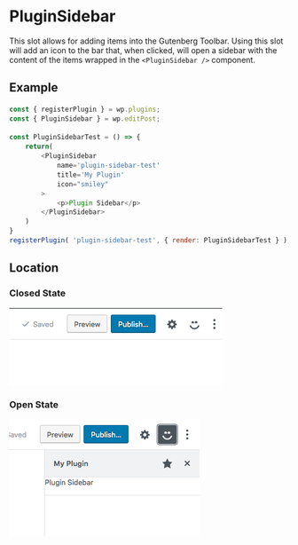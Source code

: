 # PluginSidebar

This slot allows for adding items into the Gutenberg Toolbar.
Using this slot will add an icon to the bar that, when clicked, will open a sidebar with the content of the items wrapped in the `<PluginSidebar />` component.

## Example

```js
const { registerPlugin } = wp.plugins;
const { PluginSidebar } = wp.editPost;

const PluginSidebarTest = () => {
	return(
		<PluginSidebar
			name='plugin-sidebar-test'
			title='My Plugin'
			icon="smiley"
		>
			<p>Plugin Sidebar</p>
		</PluginSidebar>
	)
}
registerPlugin( 'plugin-sidebar-test', { render: PluginSidebarTest } );

```

## Location

### Closed State

![Closed State](https://raw.githubusercontent.com/WordPress/gutenberg/master/docs/designers-developers/assets/plugin-sidebar-closed-state.png?raw=true)

### Open State

![Open State](https://raw.githubusercontent.com/WordPress/gutenberg/master/docs/designers-developers//assets/plugin-sidebar-open-state.png?raw=true)
